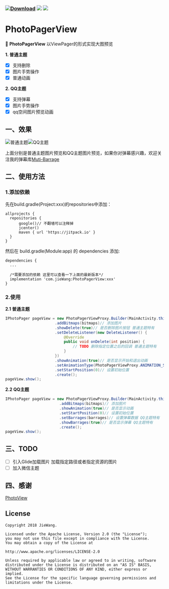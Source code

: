 ### [![Download](https://api.bintray.com/packages/jiewang19951030/Maven/PhotoPagerView/images/download.svg)](https://bintray.com/jiewang19951030/Maven/PhotoPagerView/_latestVersion) ![](https://img.shields.io/badge/language-java-orange.svg) [![](https://img.shields.io/badge/license-Apache2.0-green.svg)](https://opensource.org/licenses/apache2.0.php) 
# PhotoPagerView
🌁 **PhotoPagerView** 以ViewPager的形式实现大图预览 <br>

**1. 普通主题**

- [x] 支持删除
- [x] 图片手势操作
- [x] 普通动画

**2. QQ主题**

- [x] 支持弹幕 
- [x] 图片手势操作
- [x] qq空间图片预览动画

## 一、效果
![普通主题](<https://github.com/mCyp/PhotoPagerView/blob/master/pic/%E5%9B%BE%E7%89%87%E5%BA%93%E6%99%AE%E9%80%9A%E4%B8%BB%E9%A2%98.gif>)![QQ主题](<https://github.com/mCyp/PhotoPagerView/blob/master/pic/%E5%9B%BE%E7%89%87%E5%BA%93QQ%E4%B8%BB%E9%A2%98.gif>)

上面分别是普通主题图片预览和QQ主题图片预览，如果你对弹幕感兴趣，欢迎关注我的弹幕库[Muti-Barrage](<https://github.com/mCyp/Muti-Barrage>)


## 二、使用方法

### 1.添加依赖
  先在build.gradle(Project:xxx)的repositories中添加：
  ```
  allprojects {
    repositories {
        google()// 不翻墙可以注释掉
        jcenter()
        maven { url 'https://jitpack.io' }
    }
}
  ```
  然后在 build.gradle(Module:app) 的 dependencies 添加:
  ```
 dependencies {
    ...
   
    /*需要添加的依赖 这里可以查看一下上面的最新版本*/
    implementation 'com.jieWang:PhotoPagerView:xxx'
 }
  ```
### 2.使用
  **2.1 普通主题**
  ```java
IPhotoPager pageView = new PhotoPagerViewProxy.Builder(MainActivity.this)
                        .addBitmaps(bitmaps)// 添加图片 
                        .showDelete(true)// 是否删除图片按钮 普通主题特有
                        .setDeleteListener(new DeleteListener() {
                            @Override
                            public void onDelete(int position) {
                                // TODO 删除指定位置之后的回调 普通主题特有
                            }
                        })
                        .showAnimation(true)// 是否显示开始和退出动画
                        .setAnimationType(PhotoPagerViewProxy.ANIMATION_SCALE_ALPHA)// 动画类型
                        .setStartPosition(0)// 设置初始位置 
                        .create();
pageView.show();
  ```
  **2.2 QQ主题**

```java
IPhotoPager pageView = new PhotoPagerViewProxy.Builder(MainActivity.this,TYPE_QQ)
                        .addBitmaps(bitmaps)// 添加图片 
                        .showAnimation(true)// 是否显示动画
                        .setStartPosition(0)// 设置初始位置
                        .setBarrages(barrages)// 设置弹幕数据 QQ主题特有
                        .showBarrages(true)// 是否显示弹幕 QQ主题特有
                        .create();
pageView.show();
```

## 三、TODO

- [ ] 引入Glide加载图片 加载指定路径或者指定资源的图片
- [ ] 加入微信主题

## 四、感谢

[PhotoView](https://github.com/chrisbanes/PhotoView)

## License

  ```
  Copyright 2018 JieWang.

  Licensed under the Apache License, Version 2.0 (the "License");
  you may not use this file except in compliance with the License.
  You may obtain a copy of the License at

  http://www.apache.org/licenses/LICENSE-2.0

  Unless required by applicable law or agreed to in writing, software
  distributed under the License is distributed on an "AS IS" BASIS,
  WITHOUT WARRANTIES OR CONDITIONS OF ANY KIND, either express or implied.
  See the License for the specific language governing permissions and
  limitations under the License.
  ```

